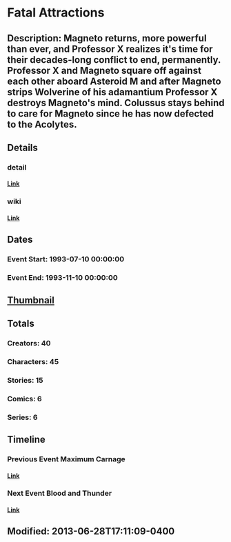 # Fatal Attractions
## Description: Magneto returns, more powerful than ever, and Professor X realizes it's time for their decades-long conflict to end, permanently. Professor X and Magneto square off against each other aboard Asteroid M and after Magneto strips Wolverine of his adamantium Professor X destroys Magneto's mind. Colussus stays behind to care for Magneto since he has now defected to the Acolytes.
## Details
### detail
#### [Link](http://marvel.com/comics/events/249/fatal_attractions?utm_campaign=apiRef&utm_source=225578a89fc76f3d20fbffda5d17a88d)
### wiki
#### [Link](http://marvel.com/universe/Fatal_Attractions?utm_campaign=apiRef&utm_source=225578a89fc76f3d20fbffda5d17a88d)
## Dates
### Event Start: 1993-07-10 00:00:00
### Event End: 1993-11-10 00:00:00
## [Thumbnail](http://i.annihil.us/u/prod/marvel/i/mg/f/30/51cb2e2ff3d6e.jpg)
## Totals
### Creators: 40
### Characters: 45
### Stories: 15
### Comics: 6
### Series: 6
## Timeline
### Previous Event Maximum Carnage
#### [Link](http://gateway.marvel.com/v1/public/events/151)
### Next Event Blood and Thunder
#### [Link](http://gateway.marvel.com/v1/public/events/235)
## Modified: 2013-06-28T17:11:09-0400